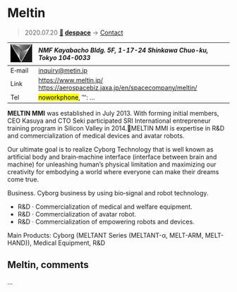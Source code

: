 # Meltin
> 2020.07.20 **[🚀](../index/index.md) [despace](index.md)** → [Contact](contact.md)

|[![](f/contact/m/meltin_logo1_thumb.jpg)](f/contact/m/meltin_logo1.png)|*NMF Kayabacho Bldg. 5F, 1-17-24 Shinkawa Chuo-ku, Tokyo 104-0033*|
|:--|:--|
|E‑mail| <inquiry@metin.jp> |
|Link| <https://www.meltin.jp/><br> <https://aerospacebiz.jaxa.jp/en/spacecompany/meltin/> |
|Tel| <mark>noworkphone</mark>, ℻: … |

**MELTIN MMI** was established in July 2013. With forming initial members, CEO Kasuya and CTO Seki participated SRI International entrepreneur training program in Silicon Valley in 2014.MELTIN MMI is expertise in R&D and commercialization of medical devices and avatar robots.

Our ultimate goal is to realize Cyborg Technology that is well known as artificial body and brain‑machine interface (interface between brain and machine) for unleashing human’s physical limitation and maximizing our creativity for embodying a world where everyone can make their dreams come true.

Business. Cyborg business by using bio‑signal and robot technology.
   - R&D · Commercialization of medical and welfare equipment.
   - R&D · Commercialization of avatar robot.
   - R&D · Commercialization of empowering robots and devices.

Main Products: Cyborg (MELTANT Series (MELTANT-α, MELT-ARM, MELT-HAND)), Medical Equipment, R&D

<p style="page-break-after:always"> </p>

## Meltin, comments

…


